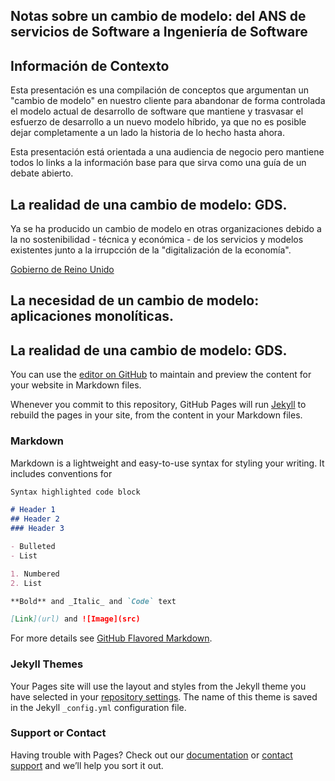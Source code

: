 ## Notas sobre un cambio de modelo: del ANS de servicios de Software a Ingeniería de Software

## Información de Contexto

Esta presentación es una compilación de conceptos que argumentan un "cambio de modelo" en nuestro cliente para abandonar de forma controlada el modelo actual de desarrollo de software que mantiene y trasvasar el esfuerzo de desarrollo a un nuevo modelo híbrido, ya que no es posible dejar completamente a un lado la historia de lo hecho hasta ahora.

Esta presentación está orientada a una audiencia de negocio pero mantiene todos lo links a la información base para que sirva como una guía de un debate abierto.

## La realidad de una cambio de modelo: GDS.

Ya se ha producido un cambio de modelo en otras organizaciones debido a la no sostenibilidad - técnica y económica - de los servicios y modelos existentes junto a la irrupcción de la "digitalización de la economía".

[Gobierno de Reino Unido](https://www.gov.uk/government/organisations/government-digital-service)



## La necesidad de un cambio de modelo: aplicaciones monolíticas.

## La realidad de una cambio de modelo: GDS.




You can use the [editor on GitHub](https://github.com/urquidi/notas-sofeng/edit/master/README.md) to maintain and preview the content for your website in Markdown files.

Whenever you commit to this repository, GitHub Pages will run [Jekyll](https://jekyllrb.com/) to rebuild the pages in your site, from the content in your Markdown files.

### Markdown

Markdown is a lightweight and easy-to-use syntax for styling your writing. It includes conventions for

```markdown
Syntax highlighted code block

# Header 1
## Header 2
### Header 3

- Bulleted
- List

1. Numbered
2. List

**Bold** and _Italic_ and `Code` text

[Link](url) and ![Image](src)
```

For more details see [GitHub Flavored Markdown](https://guides.github.com/features/mastering-markdown/).

### Jekyll Themes

Your Pages site will use the layout and styles from the Jekyll theme you have selected in your [repository settings](https://github.com/urquidi/notas-sofeng/settings). The name of this theme is saved in the Jekyll `_config.yml` configuration file.

### Support or Contact

Having trouble with Pages? Check out our [documentation](https://help.github.com/categories/github-pages-basics/) or [contact support](https://github.com/contact) and we’ll help you sort it out.

